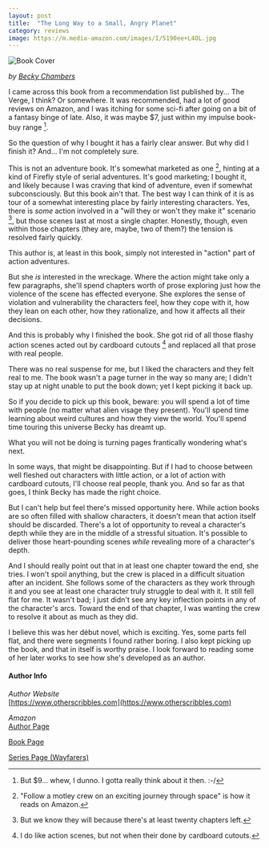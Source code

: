 ```yaml
---
layout: post
title:  "The Long Way to a Small, Angry Planet"
category: reviews
image: https://m.media-amazon.com/images/I/5190ee+L4OL.jpg
---
```


![Book Cover](https://m.media-amazon.com/images/I/5190ee+L4OL.jpg)

_by [Becky Chambers](https://www.otherscribbles.com)_

<!--start-->

I came across this book from a recommendation list published by... The Verge, I think? Or somewhere. It was recommended, had a lot of good reviews on Amazon, and I was itching for some sci-fi after going on a bit of a fantasy binge of late. Also, it was maybe $7, just within my impulse book-buy range [^1].

So the question of why I bought it has a fairly clear answer. But why did I finish it? And... I'm not completely sure.

This is not an adventure book. It's somewhat marketed as one [^2], hinting at a kind of Firefly style of serial adventures. It's good marketing; I bought it, and likely because I was craving that kind of adventure, even if somewhat subconsciously. But this book ain't that. The best way I can think of it is as tour of a somewhat interesting place by fairly interesting characters. Yes, there is _some_ action involved in a "will they or won't they make it" scenario [^3], but those scenes last at most a single chapter. Honestly, though, even within those chapters (they are, maybe, two of them?) the tension is resolved fairly quickly.

This author is, at least in this book, simply not interested in "action" part of action adventures. 

<!--more-->

But she _is_ interested in the wreckage. Where the action might take only a few paragraphs, she'll spend chapters worth of prose exploring just how the violence of the scene has effected everyone. She explores the sense of violation and vulnerability the characters feel, how they cope with it, how they lean on each other, how they rationalize, and how it affects all their decisions.

And this is probably why I finished the book. She got rid of all those flashy action scenes acted out by cardboard cutouts [^4] and replaced all that prose with real people.

There was no real suspense for me, but I liked the characters and they felt real to me. The book wasn't a page turner in the way so many are; I didn't stay up at night unable to put the book down; yet I kept picking it back up.

So if you decide to pick up this book, beware: you will spend a lot of time with people (no matter what alien visage they present). You'll spend time learning about weird cultures and how they view the world. You'll spend time touring this universe Becky has dreamt up.

What you will not be doing is turning pages frantically wondering what's next.

In some ways, that might be disappointing. But if I had to choose between well fleshed out characters with little action, or a lot of action with cardboard cutouts, I'll choose real people, thank you. And so far as that goes, I think Becky has made the right choice.

But I can't help but feel there's missed opportunity here. While action books are so often filled with shallow characters, it doesn't mean that action itself should be discarded. There's a lot of opportunity to reveal a character's depth while they are in the middle of a stressful situation. It's possible to deliver those heart-pounding scenes _while_ revealing more of a character's depth.

And I should really point out that in at least one chapter toward the end, she tries. I won't spoil anything, but the crew is placed in a difficult situation after an incident. She follows some of the characters as they work through it and you see at least one character truly struggle to deal with it. It still fell flat for me. It wasn't bad; I just didn't see any key inflection points in any of the character's arcs. Toward the end of that chapter, I was wanting the crew to resolve it about as much as they did.

I believe this was her début novel, which is exciting. Yes, some parts fell flat, and there were segments I found rather boring. I also kept picking up the book, and that in itself is worthy praise. I look forward to reading some of her later works to see how she's developed as an author.


[^1]: But $9... whew, I dunno. I gotta really think about it then. :-/
[^2]: "Follow a motley crew on an exciting journey through space" is how it reads on Amazon.
[^3]: But we know they will because there's at least twenty chapters left.
[^4]: I do like action scenes, but not when their done by cardboard cutouts.

#### Author Info

*Author Website*  
[https://www.otherscribbles.com](https://www.otherscribbles.com)

*Amazon*  
[Author Page](https://www.amazon.com/Becky-Chambers/e/B00LUQWGAU)

[Book Page](https://www.amazon.com/Long-Small-Angry-Planet-Wayfarers-ebook/dp/B00ZP64F28/)

[Series Page (Wayfarers)](https://www.amazon.com/gp/product/B0753KPS6X)
